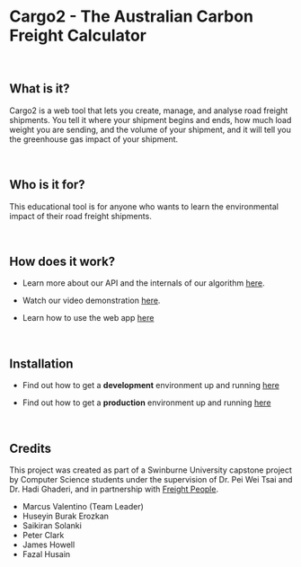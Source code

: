 # Cargo2 - The Australian Carbon Freight Calculator


<br>

## What is it?

Cargo2 is a web tool that lets you create, manage, and analyse road freight shipments. You tell it where your shipment begins and ends, how much load weight you are sending, and the volume of your shipment, and it will tell you the greenhouse gas impact of your shipment.

<br>

## Who is it for?

This educational tool is for anyone who wants to learn the environmental impact of their road freight shipments. 

<br>

## How does it work?

- Learn more about our API and the internals of our algorithm [here](https://github.com/nestcx/freight-carbon-emission-calculator/wiki/How-It-Works). 

- Watch our video demonstration [here](https://www.youtube.com/watch?v=3CLr-GgRkQY ).

- Learn how to use the web app [here](https://github.com/nestcx/freight-carbon-emission-calculator/wiki/User-documentation)

<br>

## Installation

- Find out how to get a **development** environment up and running [here](https://github.com/nestcx/freight-carbon-emission-calculator/wiki/Installation-manual-(Development-server))

- Find out how to get a **production** environment up and running [here](https://github.com/nestcx/freight-carbon-emission-calculator/wiki/Installation-manual-(Production-environment))


<br>

## Credits

This project was created as part of a Swinburne University capstone project by Computer Science students under the supervision of Dr. Pei Wei Tsai and Dr. Hadi Ghaderi, and in partnership with [Freight People](https://www.freightpeople.com.au/).

- Marcus Valentino (Team Leader)
- Huseyin Burak Erozkan
- Saikiran Solanki
- Peter Clark
- James Howell
- Fazal Husain

